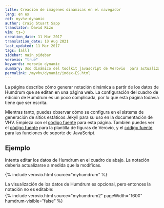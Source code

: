 ```yaml
---
title: Creación de imágenes dinámicas en el navegador
lang: en es
ref: myvhv-dynamic
author: Craig Stuart Sapp
translator: David Rizo
vim: ts=3
creation_date: 11 Mar 2017
translation_date: 10 Aug 2021
last_updated: 11 Mar 2017
tags: [all]
sidebar: main_sidebar
verovio: "true"
keywords: verovio dynamic
summary: Uso dinámico del toolkit javascript de Verovio  para actualizar la visualización de la notación de los datos editables de Humdrum en la página.
permalink: /myvhv/dynamic/index-ES.html
---
```


La página describe cómo generar notación dinámica a partir de los datos de Humdrum que se editan en una página web.  La configuración del cuadro de edición de Humdrum es un poco complicada, por lo que esta página todavía tiene que ser escrita.

Mientras tanto, puedes observar cómo se configura en el sistema de generación de sitios estáticos Jekyll para su uso en la documentación de VHV.  Empieza con el [código fuente](https://raw.githubusercontent.com/humdrum-tools/vhv-documentation/gh-pages/myvhv/dynamic/index.md) para esta página.  También puedes ver el [código fuente](https://github.com/humdrum-tools/vhv-documentation/tree/master/_includes/verovio.html) para la plantilla de figuras de Verovio, y el [código fuente](https://github.com/humdrum-tools/vhv-documentation/tree/master/_includes/verovio_support_functions.html) para las funciones de soporte de JavaScript.

## Ejemplo ##

Intenta editar los datos de Humdrum en el cuadro de abajo.  La notación debería actualizarse a medida que la modificas.

{% include verovio.html
	source="myhumdrum"
%}

<script type="text/humdrum" id="myhumdrum">
**kern
*M4/4
=1-
4c
4c
4g
4g
=2
4a
4a
2g
=3
4f
4f
4e
4e
=4
4d
4d
2c;
==
*-
</script>

La visualización de los datos de Humdrum es opcional, pero entonces la notación no es editable:



<div style="margin-top: -10px;">
{% include verovio.html
	source="myhumdrum2"
	pageWidth="1600"
	humdrum-visible="false"
%}
<script type="text/humdrum" id="myhumdrum2">
**kern
*M4/4
=1-
4c
4c
4g
4g
=2
4a
4a
2g
=3
4f
4f
4e
4e
=4
4d
4d
2c;
==
*-
</script>
</div>


